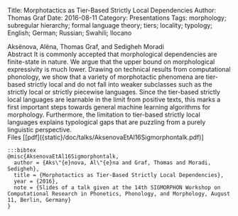 Title: Morphotactics as Tier-Based Strictly Local Dependencies
Author: Thomas Graf
Date: 2016-08-11
Category: Presentations
Tags: morphology; subregular hierarchy; formal language theory; tiers; locality; typology; English; German; Russian; Swahili; Ilocano

<div markdown class="authors">
Aksënova, Alëna, Thomas Graf, and Sedigheh Moradi
</div>

<div markdown class="abstract">
<span id="abstract-title">Abstract</span>
It is commonly accepted that morphological dependencies are finite-state in nature. We argue that the upper bound on morphological expressivity is much lower.
Drawing on technical results from computational phonology, we show that a variety of morphotactic phenomena are tier-based strictly local and do not fall into weaker subclasses such as the strictly local or strictly piecewise languages. 
Since the tier-based strictly local languages are learnable in the limit from positive texts, this marks a first important steps towards general machine learning algorithms for morphology.
Furthermore, the limitation to tier-based strictly local languages explains typological gaps that are puzzling from a purely linguistic perspective.
</div>

<div markdown class="files">
<span id="files-title">Files</span>
[[pdf]({static}/doc/talks/AksenovaEtAl16Sigmorphontalk.pdf)]
</div>

~~~
:::bibtex
@misc{AksenovaEtAl16Sigmorphontalk,
  author = {Aks\"{e}nova, Al\"{e}na and Graf, Thomas and Moradi, Sedigheh},
  title = {Morphotactics as Tier-Based Strictly Local Dependencies},
  year = {2016},
  note = {Slides of a talk given at the 14th SIGMORPHON Workshop on Computational Research in Phonetics, Phonology, and Morphology, August 11, Berlin, Germany}
}
~~~
